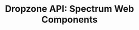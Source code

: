 ---
layout: api.njk
title: 'Dropzone API: Spectrum Web Components'
displayName: Dropzone
componentName: dropzone
componentHeading: sp-dropzone
tags:
  - component-api
---